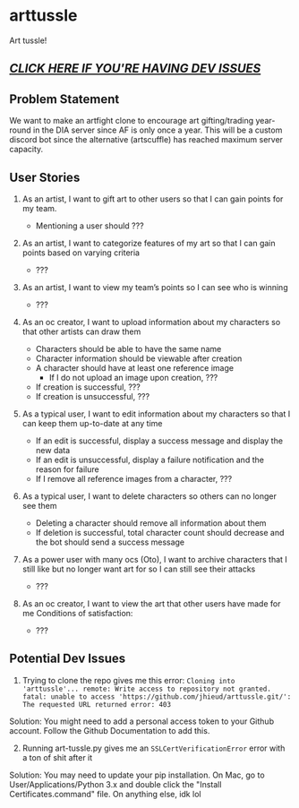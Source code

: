 # arttussle
Art tussle!

## [***CLICK HERE IF YOU'RE HAVING DEV ISSUES***](#potential-dev-issues)

## Problem Statement
We want to make an artfight clone to encourage art gifting/trading year-round in the DIA server since AF is only once a year. This will be a custom discord bot since the alternative (artscuffle) has reached maximum server capacity.
## User Stories
1. As an artist, I want to gift art to other users so that I can gain points for my team. 
    - Mentioning a user should ???

2. As an artist, I want to categorize features of my art so that I can gain points based on varying criteria
    - ???

3. As an artist, I want to view my team’s points so I can see who is winning
    - ???

4. As an oc creator, I want to upload information about my characters so that other artists can draw them
    - Characters should be able to have the same name
    - Character information should be viewable after creation
    - A character should have at least one reference image
      - If I do not upload an image upon creation, ???
    - If creation is successful, ???
    - If creation is unsuccessful, ???

5. As a typical user, I want to edit information about my characters so that I can keep them up-to-date at any time
    - If an edit is successful, display a success message and display the new data
    - If an edit is unsuccessful, display a failure notification and the reason for failure
    - If I remove all reference images from a character, ???


6. As a typical user, I want to delete characters so others can no longer see them
    - Deleting a character should remove all information about them
    - If deletion is successful, total character count should decrease and the bot should send a success message

7. As a power user with many ocs (Oto), I want to archive characters that I still like but no longer want art for so I can still see their attacks
    - ???

8. As an oc creator, I want to view the art that other users have made for me 
Conditions of satisfaction:
    - ???

## Potential Dev Issues
1. Trying to clone the repo gives me this error: `Cloning into 'arttussle'...
remote: Write access to repository not granted.
fatal: unable to access 'https://github.com/jhieud/arttussle.git/': The requested URL returned error: 403`

Solution: You might need to add a personal access token to your Github account. Follow the Github Documentation to add this.


2. Running art-tussle.py gives me an `SSLCertVerificationError` error with a ton of shit after it

Solution: You may need to update your pip installation. On Mac, go to User/Applications/Python 3.x and double click the "Install Certificates.command" file. On anything else, idk lol
